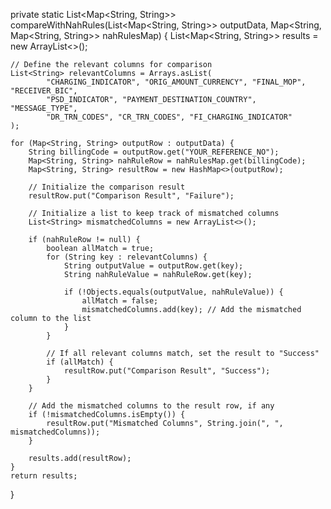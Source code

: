 private static List<Map<String, String>> compareWithNahRules(List<Map<String, String>> outputData, Map<String, Map<String, String>> nahRulesMap) {
    List<Map<String, String>> results = new ArrayList<>();

    // Define the relevant columns for comparison
    List<String> relevantColumns = Arrays.asList(
            "CHARGING_INDICATOR", "ORIG_AMOUNT_CURRENCY", "FINAL_MOP", "RECEIVER_BIC",
            "PSD_INDICATOR", "PAYMENT_DESTINATION_COUNTRY", "MESSAGE_TYPE",
            "DR_TRN_CODES", "CR_TRN_CODES", "FI_CHARGING_INDICATOR"
    );

    for (Map<String, String> outputRow : outputData) {
        String billingCode = outputRow.get("YOUR_REFERENCE_NO");
        Map<String, String> nahRuleRow = nahRulesMap.get(billingCode);
        Map<String, String> resultRow = new HashMap<>(outputRow);

        // Initialize the comparison result
        resultRow.put("Comparison Result", "Failure");

        // Initialize a list to keep track of mismatched columns
        List<String> mismatchedColumns = new ArrayList<>();

        if (nahRuleRow != null) {
            boolean allMatch = true;
            for (String key : relevantColumns) {
                String outputValue = outputRow.get(key);
                String nahRuleValue = nahRuleRow.get(key);

                if (!Objects.equals(outputValue, nahRuleValue)) {
                    allMatch = false;
                    mismatchedColumns.add(key); // Add the mismatched column to the list
                }
            }

            // If all relevant columns match, set the result to "Success"
            if (allMatch) {
                resultRow.put("Comparison Result", "Success");
            }
        }

        // Add the mismatched columns to the result row, if any
        if (!mismatchedColumns.isEmpty()) {
            resultRow.put("Mismatched Columns", String.join(", ", mismatchedColumns));
        }

        results.add(resultRow);
    }
    return results;
}
